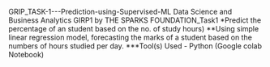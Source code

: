 GRIP_TASK-1---Prediction-using-Supervised-ML
Data Science and Business Analytics GIRP1 by THE SPARKS FOUNDATION_Task1 *Predict the percentage of an student based on the no. of study hours) **Using simple linear regression model, forecasting the marks of a student based on the numbers of hours studied per day. ***Tool(s) Used - Python (Google colab Notebook)

